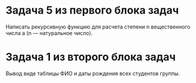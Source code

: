 # Задача 5 из первого блока задач
Написать рекурсивную функцию для расчета степени n вещественного числа a (n — натуральное число).

# Задача 1 из второго блока задач
Вывод виде таблицы ФИО и даты рождения всех студентов группы.
